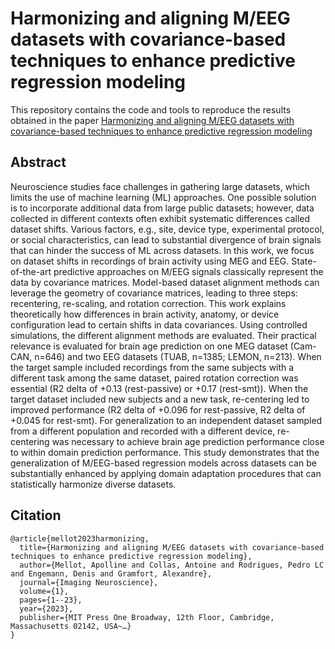 # Harmonizing and aligning M/EEG datasets with covariance-based techniques to enhance predictive regression modeling

This repository contains the code and tools to reproduce the results obtained in the paper [Harmonizing and aligning M/EEG datasets with covariance-based techniques to enhance predictive regression modeling](https://doi.org/10.1101/2023.04.27.538550)

## Abstract

Neuroscience studies face challenges in gathering large datasets, which limits the use of machine learning (ML) approaches. One possible solution is to incorporate additional data from large public datasets; however, data collected in different contexts often exhibit systematic differences called dataset shifts. Various factors, e.g., site, device type, experimental protocol, or social characteristics, can lead to substantial divergence of brain signals that can hinder the success of ML across datasets. In this work, we focus on dataset shifts in recordings of brain activity using MEG and EEG. State-of-the-art predictive approaches on M/EEG signals classically represent the data by covariance matrices. Model-based dataset alignment methods can leverage the geometry of covariance matrices, leading to three steps: recentering, re-scaling, and rotation correction. This work explains theoretically how differences in brain activity, anatomy, or device configuration lead to certain shifts in data covariances. Using controlled simulations, the different alignment methods are evaluated. Their practical relevance is evaluated for brain age prediction on one MEG dataset (Cam-CAN, n=646) and two EEG datasets (TUAB, n=1385; LEMON, n=213). When the target sample included recordings from the same subjects with a different task among the same dataset, paired rotation correction was essential (R2 delta of +0.13 (rest-passive) or +0.17 (rest-smt)). When the target dataset included new subjects and a new task, re-centering led to improved performance (R2 delta of +0.096 for rest-passive, R2 delta of +0.045 for rest-smt). For generalization to an independent dataset sampled from a different population and recorded with a different device, re-centering was necessary to achieve brain age prediction performance close to within domain prediction performance. This study demonstrates that the generalization of M/EEG-based regression models across datasets can be substantially enhanced by applying domain adaptation procedures that can statistically harmonize diverse datasets.

## Citation

```
@article{mellot2023harmonizing,
  title={Harmonizing and aligning M/EEG datasets with covariance-based techniques to enhance predictive regression modeling},
  author={Mellot, Apolline and Collas, Antoine and Rodrigues, Pedro LC and Engemann, Denis and Gramfort, Alexandre},
  journal={Imaging Neuroscience},
  volume={1},
  pages={1--23},
  year={2023},
  publisher={MIT Press One Broadway, 12th Floor, Cambridge, Massachusetts 02142, USA~…}
}
```
